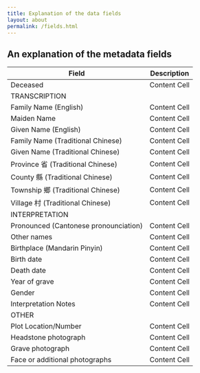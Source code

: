 ```yaml
---
title: Explanation of the data fields
layout: about
permalink: /fields.html
---
```

## An explanation of the metadata fields

| Field  | Description |
| ------------- | ------------- |
| Deceased  | Content Cell  |
| TRANSCRIPTION |  |
| Family Name (English)  | Content Cell  |
| Maiden Name  | Content Cell  |
| Given Name (English)  | Content Cell  |
| Family Name (Traditional Chinese) | Content Cell |
| Given Name (Traditional Chinese)  | Content Cell  |
| Province 省 (Traditional Chinese)  | Content Cell  |
| County 縣 (Traditional Chinese)  | Content Cell  |
| Township 鄉 (Traditional Chinese)  | Content Cell  |
| Village 村 (Traditional Chinese)  | Content Cell  |
| INTERPRETATION  |   |
| Pronounced (Cantonese pronounciation)  | Content Cell  |
| Other names  | Content Cell  |
| Birthplace (Mandarin Pinyin)  | Content Cell  |
| Birth date  | Content Cell  |
| Death date  | Content Cell  |
| Year of grave  | Content Cell  |
| Gender  | Content Cell  |
| Interpretation Notes  | Content Cell  |
| OTHER  |   |
| Plot Location/Number  | Content Cell  |
| Headstone photograph  | Content Cell  |
| Grave photograph  | Content Cell  |
| Face or additional photographs  | Content Cell  |
